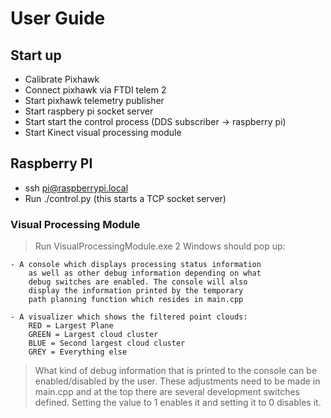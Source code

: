 # User Guide

## Start up
- Calibrate Pixhawk
- Connect pixhawk via FTDI telem 2
- Start pixhawk telemetry publisher
- Start raspbery pi socket server
- Start start the control process (DDS subscriber -> raspberry pi)
- Start Kinect visual processing module


## Raspberry PI
- ssh pi@raspberrypi.local
- Run ./control.py (this starts a TCP socket server)

### Visual Processing Module

> Run VisualProcessingModule.exe
> 2 Windows should pop up:

	- A console which displays processing status information
		as well as other debug information depending on what 
		debug switches are enabled. The console will also 
		display the information printed by the temporary 
		path planning function which resides in main.cpp

	- A visualizer which shows the filtered point clouds:
		RED = Largest Plane
		GREEN = Largest cloud cluster
		BLUE = Second largest cloud cluster
		GREY = Everything else


> What kind of debug information that is printed to 
	the console can be enabled/disabled by the user.
	These adjustments need to be made in main.cpp and 
	at the top there are several development switches 
	defined. Setting the value to 1 enables it and 
	setting it to 0 disables it.

